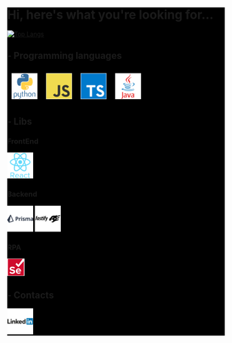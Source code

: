 <div style="background: black"; width: 100%>
  <h1> 
    Hi, here's what you're looking for...
  </h1>
  <div style="width: 20%;">
      <a href="https://github.com/SeuPerfilAqui/github-readme-stats">
        <img src="https://github-readme-stats.vercel.app/api/top-langs/?username=Deivyson1401&langs_count=8" alt="Top Langs" />
      </a>
  </div>
<div>
  <h2>
    - Programming languages
  </h2>
  <div style="display: flex">
    <img style="width: 60px; margin: 10px;" src="https://github.com/devicons/devicon/blob/master/icons/python/python-original-wordmark.svg">
    <img style="width: 60px; margin: 10px;" src="https://github.com/devicons/devicon/blob/master/icons/javascript/javascript-original.svg">
    <img style="width: 60px; margin: 10px;" src="https://github.com/devicons/devicon/blob/master/icons/typescript/typescript-original.svg">
    <img style="width: 60px; margin: 10px;" src="https://github.com/devicons/devicon/blob/master/icons/java/java-original-wordmark.svg">
  </div>
  <div>
    <h2>
      - Libs
    </h2>
    <div>
      <h3>
        FrontEnd
      </h3>
      <img style="width: 60px;" src="https://github.com/devicons/devicon/blob/master/icons/react/react-original-wordmark.svg">
    </div>
    <div>
      <h3>
        Backend
      </h3>
      <img style="width: 60px; margin-rigth: 10px" src="https://github.com/devicons/devicon/blob/master/icons/prisma/prisma-original-wordmark.svg">
      <img style="width: 60px; margin-rigth: 10px" src="https://github.com/devicons/devicon/blob/master/icons/fastify/fastify-original-wordmark.svg">
    </div>
    <div>
      <h3>
        RPA
      </h3>
        <img style="width: 40px;" src="https://github.com/devicons/devicon/blob/master/icons/selenium/selenium-original.svg">
    </div>
  </div>
  <div>
    <h2>
      - Contacts
    </h2>
      <a href="https://www.linkedin.com/in/deivyson-silva-218b84297" target="blank">
        <img style="width: 60px;" src="https://github.com/devicons/devicon/blob/master/icons/linkedin/linkedin-original-wordmark.svg">
      </a>
  </div>
</div>
</div>
